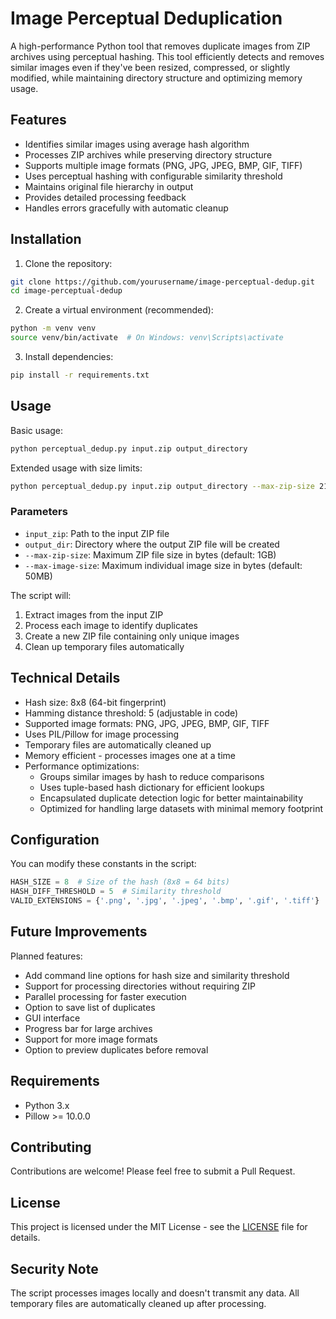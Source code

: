 # Image Perceptual Deduplication

A high-performance Python tool that removes duplicate images from ZIP archives using perceptual hashing. This tool efficiently detects and removes similar images even if they've been resized, compressed, or slightly modified, while maintaining directory structure and optimizing memory usage.

## Features
- Identifies similar images using average hash algorithm
- Processes ZIP archives while preserving directory structure
- Supports multiple image formats (PNG, JPG, JPEG, BMP, GIF, TIFF)
- Uses perceptual hashing with configurable similarity threshold
- Maintains original file hierarchy in output
- Provides detailed processing feedback
- Handles errors gracefully with automatic cleanup

## Installation

1. Clone the repository:
```bash
git clone https://github.com/yourusername/image-perceptual-dedup.git
cd image-perceptual-dedup
```

2. Create a virtual environment (recommended):
```bash
python -m venv venv
source venv/bin/activate  # On Windows: venv\Scripts\activate
```

3. Install dependencies:
```bash
pip install -r requirements.txt
```

## Usage

Basic usage:
```bash
python perceptual_dedup.py input.zip output_directory
```

Extended usage with size limits:
```bash
python perceptual_dedup.py input.zip output_directory --max-zip-size 2147483648 --max-image-size 52428800
```

### Parameters
- `input_zip`: Path to the input ZIP file
- `output_dir`: Directory where the output ZIP file will be created
- `--max-zip-size`: Maximum ZIP file size in bytes (default: 1GB)
- `--max-image-size`: Maximum individual image size in bytes (default: 50MB)

The script will:
1. Extract images from the input ZIP
2. Process each image to identify duplicates
3. Create a new ZIP file containing only unique images
4. Clean up temporary files automatically

## Technical Details

- Hash size: 8x8 (64-bit fingerprint)
- Hamming distance threshold: 5 (adjustable in code)
- Supported image formats: PNG, JPG, JPEG, BMP, GIF, TIFF
- Uses PIL/Pillow for image processing
- Temporary files are automatically cleaned up
- Memory efficient - processes images one at a time
- Performance optimizations:
  - Groups similar images by hash to reduce comparisons
  - Uses tuple-based hash dictionary for efficient lookups
  - Encapsulated duplicate detection logic for better maintainability
  - Optimized for handling large datasets with minimal memory footprint

## Configuration

You can modify these constants in the script:
```python
HASH_SIZE = 8  # Size of the hash (8x8 = 64 bits)
HASH_DIFF_THRESHOLD = 5  # Similarity threshold
VALID_EXTENSIONS = {'.png', '.jpg', '.jpeg', '.bmp', '.gif', '.tiff'}
```

## Future Improvements

Planned features:
- Add command line options for hash size and similarity threshold
- Support for processing directories without requiring ZIP
- Parallel processing for faster execution
- Option to save list of duplicates
- GUI interface
- Progress bar for large archives
- Support for more image formats
- Option to preview duplicates before removal

## Requirements

- Python 3.x
- Pillow >= 10.0.0

## Contributing

Contributions are welcome! Please feel free to submit a Pull Request.

## License

This project is licensed under the MIT License - see the [LICENSE](LICENSE) file for details.

## Security Note

The script processes images locally and doesn't transmit any data. All temporary files are automatically cleaned up after processing.
